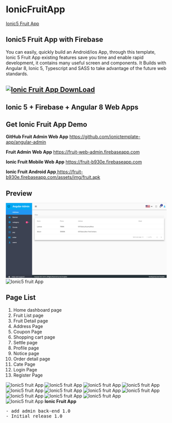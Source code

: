 # IonicFruitApp
<a target="_blank" rel="noopener noreferrer" href="https://codecanyon.net/item/ionic5-fruit-app-with-firebase/24448819/">
 Ionic5 Fruit App</a>
<h2><strong>Ionic5 Fruit App with Firebase</strong></h2>
<p>You can easily, quickly build an Android/ios App, through this template, Ionic 5 Fruit App existing features save you
    time and enable rapid development, it contains many useful screen and components. It Builds with Angular 8, Ionic
    5, Typescript and
    SASS to take advantage of the future web standards.</p>
<h2><a href="https://fruit-b930e.firebaseapp.com/assets/img/fruit.apk" target="_blank">
    <img alt="Ionic Fruit App DownLoad" src="https://fruit-b930e.firebaseapp.com/assets/img/down.jpg"/>
</a>
</h2>
<h2><strong>Ionic 5 + Firebase + Angular 8 Web Apps</strong></h2>
<h2><strong>Get Ionic Fruit App Demo</strong></h2>
<p><strong>GitHub Fruit Admin Web App</strong>
    <a href="https://github.com/ionictemplate-app/angular-admin" target="_blank">https://github.com/ionictemplate-app/angular-admin</a></p>
<p><strong>Fruit Admin Web App</strong>
    <a href="https://fruit-web-admin.firebaseapp.com" target="_blank">https://fruit-web-admin.firebaseapp.com</a></p>
<p><strong>Ionic Fruit Mobile Web App</strong>
    <a href="https://fruit-b930e.firebaseapp.com" target="_blank">https://fruit-b930e.firebaseapp.com</a></p>

<p><strong>Ionic Fruit Android App</strong><a href="https://fruit-b930e.firebaseapp.com/assets/img/fruit.apk"
                                              target="_blank">
    https://fruit-b930e.firebaseapp.com/assets/img/fruit.apk
</a></p>
<h2><strong>Preview</strong></h2>
<img src="https://github.com/ionictemplate-app/angular-admin/raw/master/src/assets/images/preview.png" alt="angular-admin" style="max-width:100%;">
<img alt="Ionic5 fruit App" src="https://fruit-b930e.firebaseapp.com/assets/img/preview.jpg"/>
<h2><strong>Page List</strong></h2>
<ol>
    <li>Home dashboard page</li>
    <li>Fruit List page<strong></strong></li>
    <li>Fruit Detail page</li>
    <li>Address Page</li>
    <li>Coupon Page</li>
    <li>Shopping cart page</li>
    <li>Settle page</li>
    <li>Profile page</li>
    <li>Notice page</li>
    <li>Order detail page</li>
    <li>Cate Page</li>
    <li>Login Page</li>
    <li>Register Page</li>
</ol>

<img alt="Ionic5 fruit App" src="https://fruit-b930e.firebaseapp.com/assets/img/home.gif"/>
<img alt="Ionic5 fruit App" src="https://fruit-b930e.firebaseapp.com/assets/img/cate.gif"/>
<img alt="Ionic5 fruit App" src="https://fruit-b930e.firebaseapp.com/assets/img/cart.gif"/>
<img alt="Ionic5 fruit App" src="https://fruit-b930e.firebaseapp.com/assets/img/cart1.gif"/>
<img alt="Ionic5 fruit App" src="https://fruit-b930e.firebaseapp.com/assets/img/address.gif"/>
<img alt="Ionic5 fruit App" src="https://fruit-b930e.firebaseapp.com/assets/img/coupon.gif"/>
<img alt="Ionic5 fruit App" src="https://fruit-b930e.firebaseapp.com/assets/img/list1.gif"/>
<img alt="Ionic5 fruit App" src="https://fruit-b930e.firebaseapp.com/assets/img/list3.gif"/>
<img alt="Ionic5 fruit App" src="https://fruit-b930e.firebaseapp.com/assets/img/notice.gif"/>
<img alt="Ionic5 fruit App" src="https://fruit-b930e.firebaseapp.com/assets/img/login.gif"/>
<img alt="Ionic5 fruit App" src="https://fruit-b930e.firebaseapp.com/assets/img/register.gif"/>

<br>
<img alt="Ionic5 fruit App" src="https://fruit-b930e.firebaseapp.com/assets/img//introduce.jpg"/>
<strong>Ionic Fruit App</strong>
<pre>
- add admin back-end 1.0
- Initial release 1.0
</pre>
